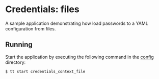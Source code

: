 # Credentials: files

A sample application demonstrating how load passwords to a YAML configuration from files.

## Running

Start the application by executing the following command in the [config](../../../config) directory:

```console
$ tt start credentials_context_file
```
